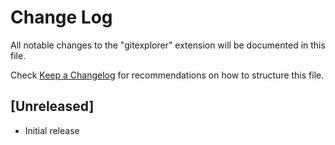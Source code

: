 # Change Log
All notable changes to the "gitexplorer" extension will be documented in this file.

Check [Keep a Changelog](http://keepachangelog.com/) for recommendations on how to structure this file.

## [Unreleased]
- Initial release